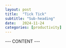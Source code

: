 ```yaml
---
layout: post
title:  "Tick Tick"
subtitle: "Sub-heading"
date:   2024-11-24
categories: [productivity]
---
```


--- CONTENT ---